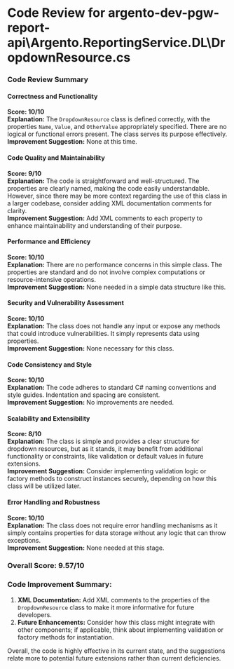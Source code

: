 # Code Review for argento-dev-pgw-report-api\Argento.ReportingService.DL\DropdownResource.cs

### Code Review Summary

#### Correctness and Functionality
**Score: 10/10**  
**Explanation:** The `DropdownResource` class is defined correctly, with the properties `Name`, `Value`, and `OtherValue` appropriately specified. There are no logical or functional errors present. The class serves its purpose effectively.  
**Improvement Suggestion:** None at this time.

#### Code Quality and Maintainability
**Score: 9/10**  
**Explanation:** The code is straightforward and well-structured. The properties are clearly named, making the code easily understandable. However, since there may be more context regarding the use of this class in a larger codebase, consider adding XML documentation comments for clarity.  
**Improvement Suggestion:** Add XML comments to each property to enhance maintainability and understanding of their purpose.

#### Performance and Efficiency
**Score: 10/10**  
**Explanation:** There are no performance concerns in this simple class. The properties are standard and do not involve complex computations or resource-intensive operations.  
**Improvement Suggestion:** None needed in a simple data structure like this.

#### Security and Vulnerability Assessment
**Score: 10/10**  
**Explanation:** The class does not handle any input or expose any methods that could introduce vulnerabilities. It simply represents data using properties.  
**Improvement Suggestion:** None necessary for this class.

#### Code Consistency and Style
**Score: 10/10**  
**Explanation:** The code adheres to standard C# naming conventions and style guides. Indentation and spacing are consistent.  
**Improvement Suggestion:** No improvements are needed.

#### Scalability and Extensibility
**Score: 8/10**  
**Explanation:** The class is simple and provides a clear structure for dropdown resources, but as it stands, it may benefit from additional functionality or constraints, like validation or default values in future extensions.  
**Improvement Suggestion:** Consider implementing validation logic or factory methods to construct instances securely, depending on how this class will be utilized later.

#### Error Handling and Robustness
**Score: 10/10**  
**Explanation:** The class does not require error handling mechanisms as it simply contains properties for data storage without any logic that can throw exceptions.  
**Improvement Suggestion:** None needed at this stage.

### Overall Score: 9.57/10

### Code Improvement Summary:
1. **XML Documentation:** Add XML comments to the properties of the `DropdownResource` class to make it more informative for future developers.
2. **Future Enhancements:** Consider how this class might integrate with other components; if applicable, think about implementing validation or factory methods for instantiation.

Overall, the code is highly effective in its current state, and the suggestions relate more to potential future extensions rather than current deficiencies.